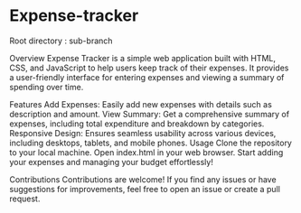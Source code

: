 # Expense-tracker

Root directory : sub-branch


Overview
Expense Tracker is a simple web application built with HTML, CSS, and JavaScript to help users keep track of their expenses. It provides a user-friendly interface for entering expenses and viewing a summary of spending over time.

Features
Add Expenses: Easily add new expenses with details such as description and amount.
View Summary: Get a comprehensive summary of expenses, including total expenditure and breakdown by categories.
Responsive Design: Ensures seamless usability across various devices, including desktops, tablets, and mobile phones.
Usage
Clone the repository to your local machine.
Open index.html in your web browser.
Start adding your expenses and managing your budget effortlessly!

Contributions
Contributions are welcome! If you find any issues or have suggestions for improvements, feel free to open an issue or create a pull request.
